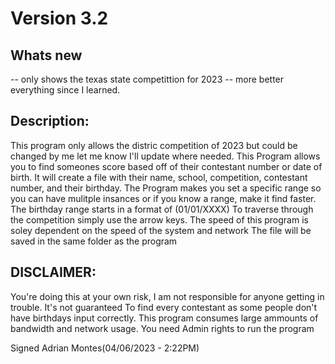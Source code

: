 # Version 3.2
## Whats new
-- only shows the texas state competittion for 2023
-- more better everything since I learned.

## Description:
This program only allows the distric  competition of 2023 but could be changed by me
let me know I'll update where needed.
This Program allows you to find someones score based off of their contestant number or date of birth.
It will create a file with their name, school, competition, contestant number, and their birthday.
The Program makes you set a specific range so you can have mulitple insances or if you know a range,
make it find faster.
The birthday range starts in a format of (01/01/XXXX)
To traverse through the competition simply use the arrow keys.
The speed of this program is soley dependent on the speed of the system and network
The file will be saved in the same folder as the program

## DISCLAIMER:
You're doing this at your own risk, I am not responsible for anyone getting in trouble. 
It's not guaranteed To find every contestant as some people don't have birthdays input correctly.
This program consumes large ammounts of bandwidth and network usage.
You need Admin rights to run the program

Signed Adrian Montes(04/06/2023 - 2:22PM)